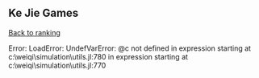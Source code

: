 ## Ke Jie Games

[Back to ranking](../../index.md)




Error: LoadError: UndefVarError: @c not defined
in expression starting at c:\weiqi\simulation\utils.jl:780
in expression starting at c:\weiqi\simulation\utils.jl:770




